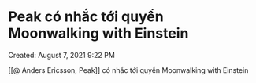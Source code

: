 # Peak có nhắc tới quyển Moonwalking with Einstein

Created: August 7, 2021 9:22 PM

[[@ Anders Ericsson, Peak]] có nhắc tới quyển Moonwalking with Einstein